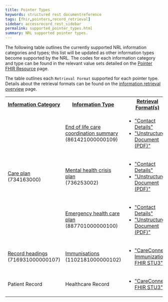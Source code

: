 ```yaml
---
title: Pointer Types
keywords: structured rest documentreference
tags: [fhir,pointers,record_retrieval]
sidebar: accessrecord_rest_sidebar
permalink: supported_pointer_types.html
summary: NRL supported pointer types.
---
```


The following table outlines the currently supported NRL information categories and types; this list will be updated as other information types become supported by the NRL. The codes for each information category and type can be found in the relevant value sets detailed on the [Pointer FHIR Resource](pointer_fhir_resource.html) page.

The table outlines each `Retrieval Format` supported for each pointer type. Details about the retrieval formats can be found on the [information retrieval overview](information_retrieval_overview.html) page.

<table style="width:100%;">
    <tr>
        <th><a href="pointer_fhir_resource.html#information-category">Information Category</a></th>
        <th><a href="pointer_fhir_resource.html#information-type">Information Type</a></th>
        <th><a href="pointer_fhir_resource.html#retrieval-format">Retrieval Format(s)</a></th>
	</tr>
    <tr>
        <td rowspan="3">
			<a href="https://fhir.nhs.uk/STU3/ValueSet/NRL-RecordClass-1">Care plan</a>
			<br/>(734163000)
		</td>
        <td>
			<a href="https://fhir.nhs.uk/STU3/ValueSet/NRL-RecordType-1">End of life care coordination summary</a>
			<br/>(861421000000109)</td>
        <td>
            <ul>
                <li>
                    <a href="retrieval_contact_details.html">"Contact Details"</a>
                </li>
                <li>
                    <a href="retrieval_unstructured_document.html">"Unstructured Document (PDF)"</a>
                </li>
            </ul>
        </td>
    </tr>
    <tr>
        <td>
			<a href="https://fhir.nhs.uk/STU3/ValueSet/NRL-RecordType-1">Mental health crisis plan</a>
			<br/>(736253002)
		</td>
        <td>
            <ul>
                <li>
                    <a href="retrieval_contact_details.html">"Contact Details"</a>
                </li>
                <li>
                    <a href="retrieval_unstructured_document.html">"Unstructured Document (PDF)"</a>
                </li>
            </ul>
        </td>
    </tr>
    <tr>
        <td>
			<a href="https://fhir.nhs.uk/STU3/ValueSet/NRL-RecordType-1">Emergency health care plan</a>
			<br/>(887701000000100)
		</td>
        <td>
            <ul>
                <li>
                    <a href="retrieval_contact_details.html">"Contact Details"</a>
                </li>
                <li>
                    <a href="retrieval_unstructured_document.html">"Unstructured Document (PDF)"</a>
                </li>
            </ul>
        </td>
    </tr>
    <tr>
        <td rowspan="1">
			<a href="https://fhir.nhs.uk/STU3/ValueSet/NRL-RecordClass-1">Record headings</a>
			<br/>(716931000000107)
		</td>
        <td>
			<a href="https://fhir.nhs.uk/STU3/ValueSet/NRL-RecordType-1">Immunisations</a>
			<br/>(1102181000000102)
		</td>
        <td>
            <ul>
				<li>
                    <a href="retrieval_careconnect_immunizations_fhir_stu3.html">"CareConnect Immunizations FHIR STU3"</a>
                </li>
            </ul>
        </td>
    </tr>
	<tr>
		<td rowspan="1">Patient Record</td>
        <td>Healthcare Record</td>
        <td>
            <ul>
				<li>
                    <a href="retrieval_careconnect_fhir_stu3.html">"CareConnect FHIR STU3"</a>
                </li>
            </ul>
        </td>
    </tr>
</table>
